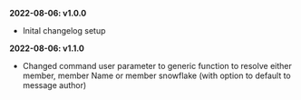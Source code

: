 
**2022-08-06: v1.0.0**
- Inital changelog setup

**2022-08-06: v1.1.0**
- Changed command user parameter to generic function to resolve either member, member Name or member snowflake (with option to default to message author)